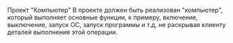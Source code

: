 Проект "Компьютер"
В проекте должен быть реализован "компьютер", который выполняет основные функции, к примеру, включение, выключение, запуск ОС, запуск программы и т.д, 
не раскрывая клиенту деталей выполнения этой операции.
